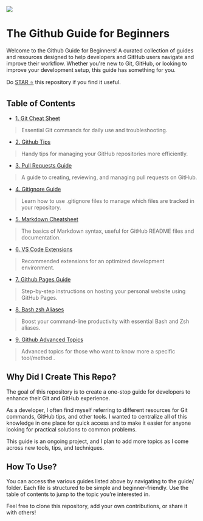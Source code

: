![](https://capsule-render.vercel.app/api?type=cylinder&height=150&color=timeGradient&text=Github%20101&reversal=false&desc=The%20Github%20Guide%20by%20PiyerX&textBg=false&fontAlignY=47&descAlignY=73)

# The Github Guide for Beginners
Welcome to the Github Guide for Beginners! 
A curated collection of guides and resources designed to help developers and GitHub users navigate and improve their workflow. Whether you're new to Git, GitHub, or looking to improve your development setup, this guide has something for you.

Do [STAR ⭐](https://github.com/piyerx) this repository if you find it useful.

## Table of Contents
* [1. Git Cheat Sheet](GUIDEs/01-git-cheat-sheet.md)
> Essential Git commands for daily use and troubleshooting.
* [2. Github Tips](GUIDEs/02-github-tips.md)
> Handy tips for managing your GitHub repositories more efficiently.
* [3. Pull Requests Guide](GUIDEs/03-pull-requests.md)
> A guide to creating, reviewing, and managing pull requests on GitHub.
* [4. Gitignore Guide](GUIDEs/04-gitignore-guide.md)
> Learn how to use .gitignore files to manage which files are tracked in your repository.
* [5. Markdown Cheatsheet](GUIDEs/05-markdown-cheatsheet.md)
> The basics of Markdown syntax, useful for GitHub README files and documentation.
* [6. VS Code Extensions](GUIDEs/06-vscode-extensions.md)
> Recommended extensions for an optimized development environment.
* [7. Github Pages Guide](GUIDEs/07-github-pages-guide.md)
> Step-by-step instructions on hosting your personal website using GitHub Pages.
* [8. Bash zsh Aliases](GUIDEs/08-bash-zsh-aliases.md)
> Boost your command-line productivity with essential Bash and Zsh aliases.
* [9. Github Advanced Topics](GUIDEs/09-advanced-git-topics.md)
> Advanced topics for those who want to know more a specific tool/method .


## Why Did I Create This Repo?
The goal of this repository is to create a one-stop guide for developers to enhance their Git and GitHub experience. 

As a developer, I often find myself referring to different resources for Git commands, GitHub tips, and other tools. I wanted to centralize all of this knowledge in one place for quick access and to make it easier for anyone looking for practical solutions to common problems.

This guide is an ongoing project, and I plan to add more topics as I come across new tools, tips, and techniques.

## How To Use?
You can access the various guides listed above by navigating to the guide/ folder. Each file is structured to be simple and beginner-friendly. Use the table of contents to jump to the topic you’re interested in.

Feel free to clone this repository, add your own contributions, or share it with others!

